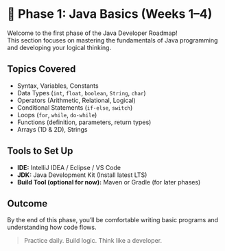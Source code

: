 # 📘 Phase 1: Java Basics (Weeks 1–4)

Welcome to the first phase of the Java Developer Roadmap!  
This section focuses on mastering the fundamentals of Java programming and developing your logical thinking.

##  Topics Covered
- Syntax, Variables, Constants
- Data Types (`int`, `float`, `boolean`, `String`, `char`)
- Operators (Arithmetic, Relational, Logical)
- Conditional Statements (`if-else`, `switch`)
- Loops (`for`, `while`, `do-while`)
- Functions (definition, parameters, return types)
- Arrays (1D & 2D), Strings

##  Tools to Set Up
- **IDE:** IntelliJ IDEA / Eclipse / VS Code
- **JDK:** Java Development Kit (Install latest LTS)
- **Build Tool (optional for now):** Maven or Gradle (for later phases)

##  Outcome
By the end of this phase, you’ll be comfortable writing basic programs and understanding how code flows.

> Practice daily. Build logic. Think like a developer.